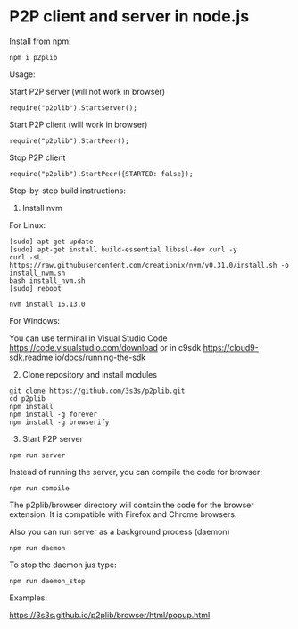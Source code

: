 # P2P client and server in node.js

Install from npm:

```
npm i p2plib
```

Usage:

Start P2P server (will not work in browser)

```
require("p2plib").StartServer();
```

Start P2P client (will work in browser)

```
require("p2plib").StartPeer();
```

Stop P2P client 

```
require("p2plib").StartPeer({STARTED: false});
```



Step-by-step build instructions:

1. Install nvm

For Linux:

```
[sudo] apt-get update
[sudo] apt-get install build-essential libssl-dev curl -y
curl -sL https://raw.githubusercontent.com/creationix/nvm/v0.31.0/install.sh -o install_nvm.sh
bash install_nvm.sh
[sudo] reboot

nvm install 16.13.0
```

For Windows:

You can use terminal in Visual Studio Code https://code.visualstudio.com/download or in c9sdk https://cloud9-sdk.readme.io/docs/running-the-sdk

2. Clone repository and install modules

```
git clone https://github.com/3s3s/p2plib.git
cd p2plib
npm install
npm install -g forever
npm install -g browserify
```

3. Start P2P server

```
npm run server
```

Instead of running the server, you can compile the code for browser:

```
npm run compile
```

The p2plib/browser directory will contain the code for the browser extension. It is compatible with Firefox and Chrome browsers.

Also you can run server as a background process (daemon)


```
npm run daemon
```

To stop the daemon jus type:

```
npm run daemon_stop
```

Examples: 

https://3s3s.github.io/p2plib/browser/html/popup.html